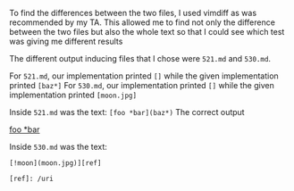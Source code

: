 To find the differences between the two files, I used vimdiff as was recommended by my TA. This allowed me to find not only the difference between the two files but also the whole text so that I could see which test was giving me different results

The different output inducing files that I chose were `521.md` and `530.md`.

For `521.md`, our implementation printed `[]` while the given implementation printed `[baz*]`
For `530.md`, our implementation printed `[]` while the given implementation printed `[moon.jpg]`

Inside `521.md` was the text: 
`[foo *bar](baz*)`
The correct output

[foo *bar](baz*)

Inside `530.md` was the text: 
```
[!moon](moon.jpg)][ref]

[ref]: /uri
```
